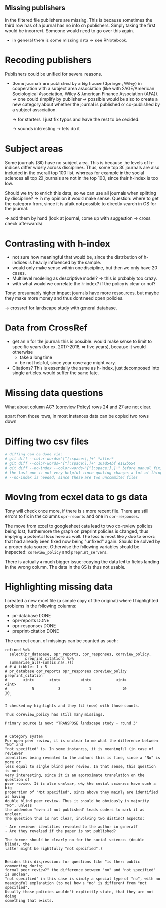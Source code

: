 ## Missing publishers
In the filtered file publishers are missing. This is because sometimes the third
row has of a journal has no info on publishers. Simply taking the first would be
incorrect. Someone would need to go over this again.

- in general there is some missing data -> see RNotebook.

# Recoding publishers
Publishers could be unified for several reasons. 
- Some journals are published by a big house (Springer, Wiley) in cooperation 
with a subject area association (like with SAGE/American Sociological 
Association, Wiley & American Finance Association (AFA)).
  -> one could simplify by publisher
  -> possible would be also to create a new category about whether the journal
  is published or co-published by a subject association.
  
  -> for starters, I just fix typos and leave the rest to be decided.
  
  -> sounds interesting -> lets do it
  
  
# Subject areas
Some journals (30) have no subject area. This is because the levels of h-indices
differ widely across disciplines. Thus, some top 30 journals are also included 
in the overall top 100 list, whereas for example in the social sciences all top
20 journals are not in the top 100, since their h-index is too low.

Should we try to enrich this data, so we can use all journals when splitting by
discipline? 
 -> in my opinion it would make sense.
 Question: where to get the category from, since it is afaik not possible to
 directly search in GS for the journal.

  -> add them by hand (look at journal, come up with suggestion -> cross check
  afterwards)


# Contrasting with h-index
- not sure how meaningful that would be, since the distribution of h-indices is
heavily influenced by the sample. 
- would only make sense within one discipline, but then we only have 20 cases.
- Multilevel modeling as descriptive model?
  -> this is probably too crazy.
- with what would we correlate the h-index? if the policy is clear or not?


Tony: presumably higher impact journals have more ressources, but maybe they make
more money and thus dont need open policies.

-> crossref for landscape study with general database.


# Data from CrossRef
- get an n for the journal: this is possible. would make sense to limit to 
specific years (for ex. 2017-2018, or five years), because it would otherwise
    - take a long time
    - be not helpful, since year coverage might vary.
- Citations? This is essentially the same as h-index, just decomposed into single
articles. would suffer the same fate.


# Missing data questions
What about column AC? (coreview Policy)
rows 24 and 27 are not clear.

apart from those rows, in most instances data can be copied two rows down


# Diffing two csv files
```r
# diffing can be done via:
# git diff --color-words="[^[:space:],]+" *after*
# git diff --color-words="[^[:space:],]+" 16ad54bf e1e2b554
# git diff --no-index --color-words="[^[:space:],]+" before_manual_fixing.csv after_manual_fixing.csv
# the last one is not very helpful since quoting changes a lot of things...
# --no-index is needed, since these are two uncommited files
```

# Moving from ecxel data to gs data
Tony will check once more, if there is a more recent file. There are still 
errors to fix in the columns `opr-reports` and one in `opr-responses`.

The move from excel to googlesheet data lead to two co-review policies being
lost, furthermore the graph on preprint policies is changed, thus implying
a potential loss here as well. The loss is most likely due to errors that had
already been fixed now being "unfixed" again. Should be solved by a proper 
data source. Otherwise the following variables should be inspected:
`coreview_policy` and `preprint_servers`. 

There is actually a much bigger issue: copying the data led to fields landing in
the wrong column. The data in the GS is thus not usable.


# Highlighting missing data

I created a new excel file (a simple copy of the original) where I highlighted
problems in the following columns:

- pr-database DONE
- opr-reports DONE
- opr-responses DONE
- preprint-citation DONE

The correct count of missings can be counted as such:

````
refined %>% 
  select(pr_database, opr_reports, opr_responses, coreview_policy, 
         preprint_citation) %>% 
  summarise_all(~sum(is.na(.)))
# # A tibble: 1 x 5
# pr_database opr_reports opr_responses coreview_policy preprint_citation
#       <int>       <int>         <int>           <int>             <int>
#           5           3             1              70                10
```

I checked my highlights and they fit (now) with those counts.

Thus coreview_policy has still many missings.

Primary source is now: "TRANSPOSE landscape study - round 3"


# Category system
For open peer review, it is unclear to me what the difference between "No" and
"not specified" is. In some instances, it is meaningful (in case of reviewer
identities being revealed to the authors this is fine, since a "No" is more or
less equal to single blind peer review. In that sense, this question is not
very interesting, since it is an approximate translation on the question of
peer review. It is also unclear, why the social sciences have such a big 
proportion of "Not specified", since above they mainly are identified as having
double blind peer review. Thus it should be obviously in majority "No", unless
the addendum "even if not published" leads coders to mark it as unclear. 
The question thus is not clear, involving two distinct aspects:

- Are reviewer identities revealed to the author in general?
- Are they revelead if the paper is not published?

The former should be clearly no for the social sciences (double blind), the 
latter might be rightfully "not specified".)


Besides this disgression: for questions like "is there public commenting during
formal peer review?" the difference between "no" and "not specified" is unclear.
"not specified" in this case is simply a special type of "no", with no 
meaningful explanation (to me) how a "no" is different from "not specified". 
Usually those policies wouldn't explicitly state, that they are not doing 
something that exists. 
